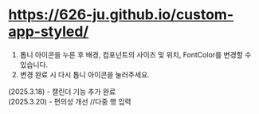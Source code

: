 # https://626-ju.github.io/custom-app-styled/


1) 톱니 아이콘을 누른 후 배경, 컴포넌트의 사이즈 및 위치, FontColor를 변경할 수 있습니다.
2) 변경 완료 시 다시 톱니 아이콘을 눌러주세요.


(2025.3.18) - 캘린더 기능 추가 완료
<br>
(2025.3.20) - 편의성 개선 //다중 행 입력 
<br>
